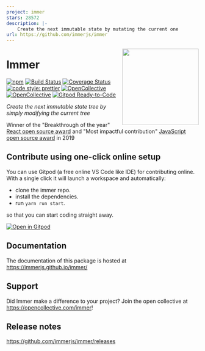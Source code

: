 ```yaml
---
project: immer
stars: 28572
description: |-
    Create the next immutable state by mutating the current one
url: https://github.com/immerjs/immer
---
```


<img src="images/immer-logo.svg" height="200px" align="right"/>

# Immer

[![npm](https://img.shields.io/npm/v/immer.svg)](https://www.npmjs.com/package/immer) [![Build Status](https://github.com/immerjs/immer/actions/workflows/test.yml/badge.svg?branch=main)](https://github.com/immerjs/immer/actions?query=branch%3Amain) [![Coverage Status](https://coveralls.io/repos/github/immerjs/immer/badge.svg?branch=main)](https://coveralls.io/github/immerjs/immer?branch=main) [![code style: prettier](https://img.shields.io/badge/code_style-prettier-ff69b4.svg)](https://github.com/prettier/prettier) [![OpenCollective](https://opencollective.com/immer/backers/badge.svg)](#backers) [![OpenCollective](https://opencollective.com/immer/sponsors/badge.svg)](#sponsors) [![Gitpod Ready-to-Code](https://img.shields.io/badge/Gitpod-Ready--to--Code-blue?logo=gitpod)](https://gitpod.io/#https://github.com/immerjs/immer)

_Create the next immutable state tree by simply modifying the current tree_

Winner of the "Breakthrough of the year" [React open source award](https://osawards.com/react/) and "Most impactful contribution" [JavaScript open source award](https://osawards.com/javascript/) in 2019

## Contribute using one-click online setup

You can use Gitpod (a free online VS Code like IDE) for contributing online. With a single click it will launch a workspace and automatically:

- clone the immer repo.
- install the dependencies.
- run `yarn run start`.

so that you can start coding straight away.

[![Open in Gitpod](https://gitpod.io/button/open-in-gitpod.svg)](https://gitpod.io/from-referrer/)

## Documentation

The documentation of this package is hosted at https://immerjs.github.io/immer/

## Support

Did Immer make a difference to your project? Join the open collective at https://opencollective.com/immer!

## Release notes

https://github.com/immerjs/immer/releases

